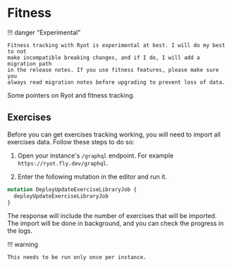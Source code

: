 # Fitness

!!! danger "Experimental"

    Fitness tracking with Ryot is experimental at best. I will do my best to not
    make incompatible breaking changes, and if I do, I will add a migration path
    in the release notes. If you use fitness features, please make sure you
    always read migration notes before upgrading to prevent loss of data.

Some pointers on Ryot and fitness tracking.

## Exercises

Before you can get exercises tracking working, you will need to import all
exercises data. Follow these steps to do so:

1. Open your instance's `/graphql` endpoint. For example `https://ryot.fly.dev/graphql`.

2. Enter the following mutation in the editor and run it.
  ```graphql
  mutation DeployUpdateExerciseLibraryJob {
    deployUpdateExerciseLibraryJob
  }
  ```

The response will include the number of exercises that will be imported. The
import will be done in background, and you can check the progress in the logs.

!!! warning

    This needs to be run only once per instance.
